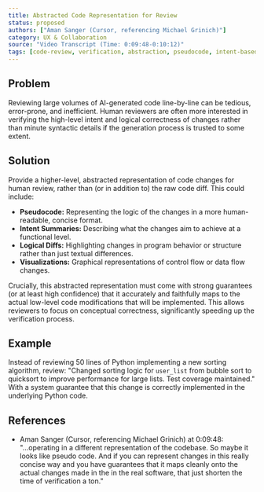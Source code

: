 ```yaml
---
title: Abstracted Code Representation for Review
status: proposed
authors: ["Aman Sanger (Cursor, referencing Michael Grinich)"]
category: UX & Collaboration
source: "Video Transcript (Time: 0:09:48-0:10:12)"
tags: [code-review, verification, abstraction, pseudocode, intent-based-review, explainability, software-quality, human-ai-interface]
---
```


## Problem
Reviewing large volumes of AI-generated code line-by-line can be tedious, error-prone, and inefficient. Human reviewers are often more interested in verifying the high-level intent and logical correctness of changes rather than minute syntactic details if the generation process is trusted to some extent.

## Solution
Provide a higher-level, abstracted representation of code changes for human review, rather than (or in addition to) the raw code diff. This could include:
-   **Pseudocode:** Representing the logic of the changes in a more human-readable, concise format.
-   **Intent Summaries:** Describing what the changes aim to achieve at a functional level.
-   **Logical Diffs:** Highlighting changes in program behavior or structure rather than just textual differences.
-   **Visualizations:** Graphical representations of control flow or data flow changes.

Crucially, this abstracted representation must come with strong guarantees (or at least high confidence) that it accurately and faithfully maps to the actual low-level code modifications that will be implemented. This allows reviewers to focus on conceptual correctness, significantly speeding up the verification process.

## Example
Instead of reviewing 50 lines of Python implementing a new sorting algorithm, review:
"Changed sorting logic for `user_list` from bubble sort to quicksort to improve performance for large lists. Test coverage maintained."
With a system guarantee that this change is correctly implemented in the underlying Python code.

## References
- Aman Sanger (Cursor, referencing Michael Grinich) at 0:09:48: "...operating in a different representation of the codebase. So maybe it looks like pseudo code. And if you can represent changes in this really concise way and you have guarantees that it maps cleanly onto the actual changes made in the in the real software, that just shorten the time of verification a ton."